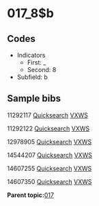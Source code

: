 # 017\_8$b

## Codes

-   Indicators
    -   First: \_
    -   Second: 8
-   Subfield: b

## Sample bibs

11292117 [Quicksearch](https://search.library.yale.edu/catalog/11292117) [VXWS](http://prodorbis.library.yale.edu:7014/vxws/GetHoldingsService?bibId=11292117)

11292122 [Quicksearch](https://search.library.yale.edu/catalog/11292122) [VXWS](http://prodorbis.library.yale.edu:7014/vxws/GetHoldingsService?bibId=11292122)

12978905 [Quicksearch](https://search.library.yale.edu/catalog/12978905) [VXWS](http://prodorbis.library.yale.edu:7014/vxws/GetHoldingsService?bibId=12978905)

14544207 [Quicksearch](https://search.library.yale.edu/catalog/14544207) [VXWS](http://prodorbis.library.yale.edu:7014/vxws/GetHoldingsService?bibId=14544207)

14607255 [Quicksearch](https://search.library.yale.edu/catalog/14607255) [VXWS](http://prodorbis.library.yale.edu:7014/vxws/GetHoldingsService?bibId=14607255)

14607350 [Quicksearch](https://search.library.yale.edu/catalog/14607350) [VXWS](http://prodorbis.library.yale.edu:7014/vxws/GetHoldingsService?bibId=14607350)

**Parent topic:**[017](../../tags/017/017.md)

